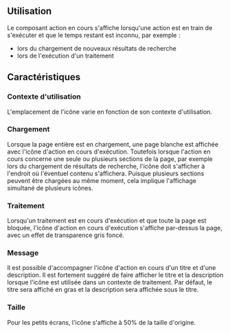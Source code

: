 ## Utilisation
Le composant action en cours s'affiche lorsqu'une action est en train de s'exécuter et que le temps restant est inconnu, par exemple&nbsp;:
* lors du chargement de nouveaux résultats de recherche
* lors de l'exécution d'un traitement

## Caractéristiques
### Contexte d'utilisation
L'emplacement de l'icône varie en fonction de son contexte d'utilisation.

### Chargement
Lorsque la page entière est en chargement, une page blanche est affichée avec l'icône d'action en cours d'exécution. Toutefois lorsque l'action en cours concerne une seule ou plusieurs sections de la page, par exemple lors du chargement de résultats de recherche, l'icône doit s'afficher à l'endroit où l'éventuel contenu s'affichera. Puisque plusieurs sections peuvent être chargées au même moment, cela implique l'affichage simultané de plusieurs icônes.

### Traitement
Lorsqu'un traitement est en cours d'exécution et que toute la page est bloquée, l'icône d'action en cours d'exécution s'affiche par-dessus la page, avec un effet de transparence gris foncé.

### Message
Il est possible d'accompagner l'icône d'action en cours d'un titre et d'une description. Il est fortement suggéré de faire afficher le titre et la description lorsque l'icône est utilisée dans un contexte de traitement. Par défaut, le titre sera affiché en gras et la description sera affichée sous le titre.

### Taille
Pour les petits écrans, l'icône s'affiche à 50% de la taille d'origine.